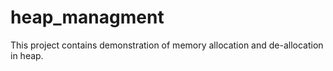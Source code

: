 # heap_managment
This project contains demonstration of memory allocation and de-allocation in heap.
